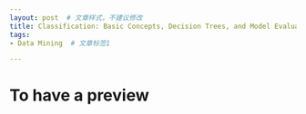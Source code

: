 ```yaml
---
layout: post  # 文章样式，不建议修改
title: Classification: Basic Concepts, Decision Trees, and Model Evaluation  # 文章的标题
tags: 
- Data Mining  # 文章标签1

---
```


# To have a preview


